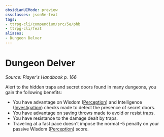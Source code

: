 ```yaml
---
obsidianUIMode: preview
cssclasses: json5e-feat
tags:
- ttrpg-cli/compendium/src/5e/phb
- ttrpg-cli/feat
aliases:
- Dungeon Delver
---
```

# Dungeon Delver
*Source: Player's Handbook p. 166*  

Alert to the hidden traps and secret doors found in many dungeons, you gain the following benefits:

- You have advantage on Wisdom ([Perception](/3-Mechanics/CLI/skills.md#Perception)) and Intelligence ([Investigation](/3-Mechanics/CLI/skills.md#Investigation)) checks made to detect the presence of secret doors.  
- You have advantage on saving throws made to avoid or resist traps.  
- You have resistance to the damage dealt by traps.  
- Traveling at a fast pace doesn't impose the normal -5 penalty on your passive Wisdom ([Perception](/3-Mechanics/CLI/skills.md#Perception)) score.